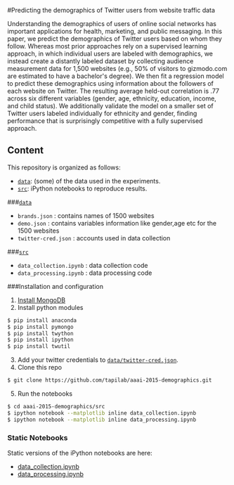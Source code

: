 #Predicting the demographics of Twitter users from website traffic data

Understanding the demographics of users of online social networks has important applications for health, marketing, and public messaging. In this paper, we predict the demographics of Twitter users based on whom they follow. Whereas most prior approaches rely on a supervised learning approach, in which individual users are labeled with demographics, we instead create a distantly labeled dataset by collecting audience measurement data for 1,500 websites (e.g., 50% of visitors to gizmodo.com are estimated to have a bachelor's degree). We then fit a regression model to predict these demographics using information about the followers of each website on Twitter. The resulting average held-out correlation is .77 across six different variables (gender, age, ethnicity, education, income, and child status). We additionally validate the model on a smaller set of Twitter users labeled individually for ethnicity and gender, finding performance that is surprisingly competitive with a fully supervised approach.

## Content

This repository is organized as follows: 
* [`data`](data/): (some) of the data used in the experiments.
* [`src`](src/): iPython notebooks to reproduce results.

###[`data`](data/)

* `brands.json` : contains names of 1500 websites
* `demo.json`   : contains variables information like gender,age etc for the 1500 websites
* `twitter-cred.json` : accounts used in data collection

###[`src`](src/)

* `data_collection.ipynb` : data collection code
* `data_processing.ipynb` : data processing code

###Installation and configuration

1. [Install MongoDB](http://docs.mongodb.org/manual/installation/)
2. Install python modules
```sh
$ pip install anaconda
$ pip install pymongo
$ pip install twython
$ pip install ipython
$ pip install twutil
```
3. Add your twitter credentials to [`data/twitter-cred.json`](data/twitter-cred.json).
4. Clone this repo
```sh
$ git clone https://github.com/tapilab/aaai-2015-demographics.git
```
5. Run the notebooks
```sh
$ cd aaai-2015-demographics/src
$ ipython notebook --matplotlib inline data_collection.ipynb
$ ipython notebook --matplotlib inline data_processing.ipynb
```

### Static Notebooks

Static versions of the iPython notebooks are here:

- [data_collection.ipynb](http://nbviewer.ipython.org/github/tapilab/aaai-2015-demographics/blob/master/src/data_collection.ipynb)
- [data_processing.ipynb](http://nbviewer.ipython.org/github/tapilab/aaai-2015-demographics/blob/master/src/data_processing.ipynb)
